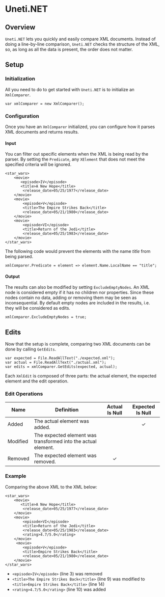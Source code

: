 # Uneti.NET

## Overview

`Uneti.NET` lets you quickly and easily compare XML documents.  Instead of doing a line-by-line comparison, `Uneti.NET` checks the structure of the XML, so, as long as all the data is present, the order does not matter.

## Setup

### Initialization

All you need to do to get started with `Uneti.NET` is to initialize an `XmlComparer`. 

    var xmlComparer = new XmlComparer();
    
### Configuration

Once you have an `XmlComparer` initialized, you can configure how it parses XML documents and returns results.

#### Input

You can filter out specific elements when the XML is being read by the parser.  By setting the `Predicate`, any `XElement` that does not meet the specified criteria will be ignored.

    <star_wars>
        <movie>
           <episode>IV</episode>
           <title>A New Hope</title>
            <release_date>05/25/1977</release_date>
        </movie>
        <movie>
            <episode>V</episode>
            <title>The Empire Strikes Back</title>
            <release_date>05/21/1980</release_date>
        </movie>
        <movie>
            <episode>VI</episode>
            <title>Return of the Jedi</title>
            <release_date>05/25/1983</release_date>
        </movie>
    </star_wars>

The following code would prevent the elements with the name *title* from being parsed.

    xmlComparer.Predicate = element => element.Name.LocalName == "title";
    
#### Output

The results can also be modified by setting `ExcludeEmptyNodes`.  An XML node is considered empty if it has no children nor properties.  Since these nodes contain no data, adding or removing them may be seen as inconsequential.  By default empty nodes are included in the results, i.e. they will be considered as edits.

    xmlComparer.ExcludeEmptyNodes = true;
   
   ## Edits
   Now that the setup is complete, comparing two XML documents can be done by calling `GetEdits`.

    var expected = File.ReadAllText("./expected.xml");
    var actual = File.ReadAllText("./actual.xml");
    var edits = xmlComparer.GetEdits(expected, actual);
    
Each `XmlEdit` is composed of three parts: the actual element, the expected element and the edit operation.

### Edit Operations
| Name |Definition | Actual Is Null | Expected Is Null |
|-|-|:-:|:-:|
| Added | The actual element was added. |  | ✓ |
| Modified | The expected element was transformed into the actual element. |  |  |
| Removed | The expected element was removed. | ✓ |  |

### Example

Comparing the above XML to the XML below:

    <star_wars>
        <movie>
           <title>A New Hope</title>
            <release_date>05/25/1977</release_date>
        </movie>
        <movie>
            <episode>VI</episode>
            <title>Return of the Jedi</title>
            <release_date>05/25/1983</release_date>
            <rating>4.7/5.0</rating>
        </movie>
         <movie>
            <episode>V</episode>
            <title>Empire Strikes Back</title>
            <release_date>05/21/1980</release_date>
        </movie>
    </star_wars>

 - `<episode>IV</episode>` (line 3) was removed 
 - `<title>The Empire Strikes Back</title>` (line 9) was modified to `<title>Empire Strikes Back</title>` (line 14)
 - `<rating>4.7/5.0</rating>` (line 10) was added
